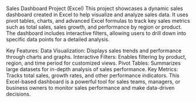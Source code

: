 Sales Dashboard Project (Excel)
This project showcases a dynamic sales dashboard created in Excel to help visualize and analyze sales data. It uses pivot tables, charts, and advanced Excel formulas to track key sales metrics such as total sales, sales growth, and performance by region or product. The dashboard includes interactive filters, allowing users to drill down into specific data points for a detailed analysis.

Key Features:
Data Visualization: Displays sales trends and performance through charts and graphs.
Interactive Filters: Enables filtering by product, region, and time period for customized views.
Pivot Tables: Summarizes large datasets for in-depth analysis of sales performance.
Key Metrics: Tracks total sales, growth rates, and other performance indicators.
This Excel-based dashboard is a powerful tool for sales teams, managers, or business owners to monitor sales performance and make data-driven decisions.

